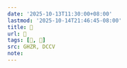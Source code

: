 ```yaml
---
date: '2025-10-13T11:30:00+08:00'
lastmod: '2025-10-14T21:46:45-08:00'
title: 󰤀
url: 󰤀
tags: [𣫢, 𪛒]
src: GHZR, DCCV
note:
---
```


